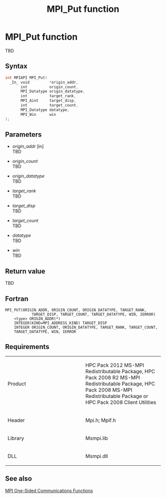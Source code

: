 ﻿---
title: MPI_Put function
TOCTitle: MPI_Put function
ms:assetid: 3a25a0d7-eb69-4377-a9ea-4dd89939b798
ms:mtpsurl: https://msdn.microsoft.com/en-us/library/Dn473451(v=VS.85)
ms:contentKeyID: 59360986
ms.date: 03/28/2018
mtps_version: v=VS.85
f1_keywords:
- MPI_PUT
- mpif/MPI_Put
- mpi/MPI_PUT
dev_langs:
- C++
- C
---

# MPI\_Put function

TBD

## Syntax

``` c++
int MPIAPI MPI_Put(
  _In_ void         *origin_addr,
       int          origin_count,
       MPI_Datatype origin_datatype,
       int          target_rank,
       MPI_Aint     target_disp,
       int          target_count,
       MPI_Datatype datatype,
       MPI_Win      win
);
```

## Parameters

  - *origin\_addr* \[in\]  
    TBD

  - *origin\_count*  
    TBD

  - *origin\_datatype*  
    TBD

  - *target\_rank*  
    TBD

  - *target\_disp*  
    TBD

  - *target\_count*  
    TBD

  - *datatype*  
    TBD

  - *win*  
    TBD

## Return value

TBD

## Fortran

    MPI_PUT(ORIGIN_ADDR, ORIGIN_COUNT, ORIGIN_DATATYPE, TARGET_RANK,
                TARGET_DISP, TARGET_COUNT, TARGET_DATATYPE, WIN, IERROR)
        <type> ORIGIN_ADDR(*)
        INTEGER(KIND=MPI_ADDRESS_KIND) TARGET_DISP
        INTEGER ORIGIN_COUNT, ORIGIN_DATATYPE, TARGET_RANK, TARGET_COUNT,
        TARGET_DATATYPE, WIN, IERROR

## Requirements

<table>
<colgroup>
<col style="width: 50%" />
<col style="width: 50%" />
</colgroup>
<tbody>
<tr class="odd">
<td><p>Product</p></td>
<td><p>HPC Pack 2012 MS-MPI Redistributable Package, HPC Pack 2008 R2 MS-MPI Redistributable Package, HPC Pack 2008 MS-MPI Redistributable Package or HPC Pack 2008 Client Utilities</p></td>
</tr>
<tr class="even">
<td><p>Header</p></td>
<td>Mpi.h;
Mpif.h</td>
</tr>
<tr class="odd">
<td><p>Library</p></td>
<td>Msmpi.lib</td>
</tr>
<tr class="even">
<td><p>DLL</p></td>
<td>Msmpi.dll</td>
</tr>
</tbody>
</table>


## See also

[MPI One-Sided Communications Functions](mpi-one-sided-communications-functions.md)


